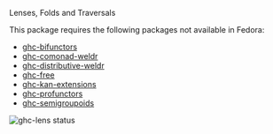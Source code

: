 Lenses, Folds and Traversals

This package requires the following packages not available in Fedora:

* [ghc-bifunctors](../ghc-bifunctors)
* [ghc-comonad-weldr](../ghc-comonad-weldr)
* [ghc-distributive-weldr](../ghc-distributive-weldr)
* [ghc-free](../ghc-free)
* [ghc-kan-extensions](../ghc-kan-extensions)
* [ghc-profunctors](../ghc-profunctors)
* [ghc-semigroupoids](../ghc-semigroupoids)

![ghc-lens status](https://copr.fedorainfracloud.org/coprs/g/weldr/bdcs-haskell-deps/package/ghc-lens/status_image/last_build.png)

